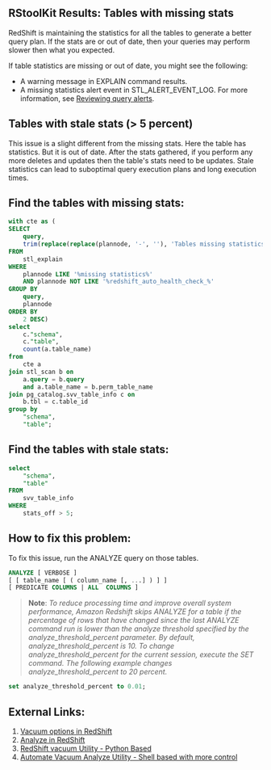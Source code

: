 
## RStoolKit Results: Tables with missing stats

RedShift is maintaining the statistics for all the tables to generate a better query plan. If the stats are or out of date, then your queries may perform slower then what you expected. 

If table statistics are missing or out of date, you might see the following:

- A warning message in EXPLAIN command results.
- A missing statistics alert event in STL_ALERT_EVENT_LOG. For more information, see [Reviewing query alerts](https://docs.aws.amazon.com/redshift/latest/dg/c-reviewing-query-alerts.html).

## Tables with stale stats (> 5 percent)

This issue is a slight different from the missing stats. Here the table has statistics. But it is out of date. After the stats gathered, if you perform any more deletes and updates then the table's stats need to be updates. Stale statistics can lead to suboptimal query execution plans and long execution times.

## Find the tables with missing stats:

```sql
with cte as (
SELECT
	query,
	trim(replace(replace(plannode, '-', ''), 'Tables missing statistics:', '')) as table_name
FROM
	stl_explain
WHERE
	plannode LIKE '%missing statistics%'
	AND plannode NOT LIKE '%redshift_auto_health_check_%'
GROUP BY
	query,
	plannode
ORDER BY
	2 DESC)
select
	c."schema",
	c."table",
	count(a.table_name)
from
	cte a
join stl_scan b on
	a.query = b.query
	and a.table_name = b.perm_table_name
join pg_catalog.svv_table_info c on
	b.tbl = c.table_id
group by
	"schema",
	"table";
```

## Find the tables with stale stats:

```sql
select
	"schema",
	"table"
FROM
	svv_table_info
WHERE
	stats_off > 5;
```

## How to fix this problem:

To fix this issue, run the ANALYZE query on those tables. 

```sql
ANALYZE [ VERBOSE ]
[ [ table_name [ ( column_name [, ...] ) ] ]
[ PREDICATE COLUMNS | ALL  COLUMNS ]
```

> **Note**: *To reduce processing time and improve overall system performance, Amazon Redshift skips ANALYZE for a table if the percentage of rows that have changed since the last ANALYZE command run is lower than the analyze threshold specified by the analyze_threshold_percent parameter. By default, analyze_threshold_percent is 10. To change analyze_threshold_percent for the current session, execute the SET command. The following example changes analyze_threshold_percent to 20 percent.*

```sql
set analyze_threshold_percent to 0.01;
```

## External Links:

1. [Vacuum options in RedShift](https://docs.aws.amazon.com/redshift/latest/dg/r_VACUUM_command.html)
2. [Analyze in RedShift](https://docs.aws.amazon.com/redshift/latest/dg/r_ANALYZE.html)
3. [RedShift vacuum Utility - Python Based](https://github.com/awslabs/amazon-redshift-utils/tree/master/src/AnalyzeVacuumUtility)
4. [Automate Vacuum Analyze Utility - Shell based with more control](https://thedataguy.in/automate-redshift-vacuum-analyze-using-shell-script-utility/)